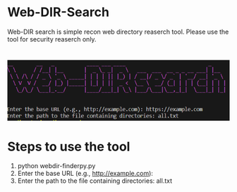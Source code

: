 # Web-DIR-Search
Web-DIR search is simple recon web directory reaserch tool. Please use the tool for security reaserch only.
#
![web-Dir search logo](https://raw.githubusercontent.com/OFD5/Web-DIR-Search/main/Web-Dir%20search.png)
# Steps to use the tool 
1. python webdir-finderpy.py
2. Enter the base URL (e.g., http://example.com):
3. Enter the path to the file containing directories: all.txt
#
